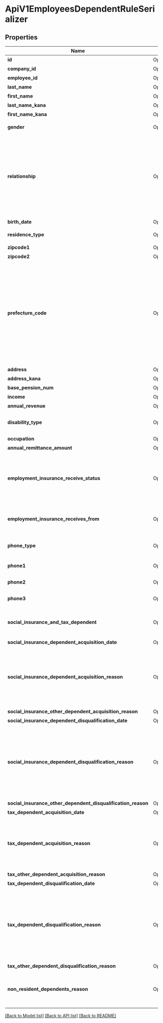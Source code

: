# ApiV1EmployeesDependentRuleSerializer

## Properties

Name | Type | Description | Notes
------------ | ------------- | ------------- | -------------
**id** | Option<**i32**> | 家族情報ルールID | [optional]
**company_id** | Option<**i32**> | 事業所ID | [optional]
**employee_id** | Option<**i32**> | 従業員ID | [optional]
**last_name** | Option<**String**> | 姓 | [optional]
**first_name** | Option<**String**> | 名 | [optional]
**last_name_kana** | Option<**String**> | 姓カナ | [optional]
**first_name_kana** | Option<**String**> | 名カナ | [optional]
**gender** | Option<**String**> | 性別　unselected: 未選択, male: 男性, female: 女性 | [optional]
**relationship** | Option<**String**> | 続柄 spouse: 配偶者, father: 父, mother: 母, child: 子, senior_brother: 兄, junior_brother: 弟, senior_sister: 姉, junior_sister: 妹, grandchild: 孫, grandfather: 祖父, grandmother: 祖母, father_in_law: 義父, mother_in_law: 義母, grandfather_in_law: 義祖父, grandmother_in_law: 義祖母, other: その他, great_grandfather: 曽祖父, great_grandmother: 曽祖母, spouses_child: 配偶者の連れ子 | [optional]
**birth_date** | Option<[**String**](string.md)> | 生年月日 | [optional]
**residence_type** | Option<**String**> | 同居・別居 live_in: 同居, resident: 別居(国内), non_resident: 別居(国外) | [optional]
**zipcode1** | Option<**String**> | 住民票住所の郵便番号1 | [optional]
**zipcode2** | Option<**String**> | 住民票住所の郵便番号2 | [optional]
**prefecture_code** | Option<**i32**> | 住民票住所の都道府県コード（-1: 設定しない、0: 北海道、1:青森、2:岩手、3:宮城、4:秋田、5:山形、6:福島、7:茨城、8:栃木、9:群馬、10:埼玉、11:千葉、12:東京、13:神奈川、14:新潟、15:富山、16:石川、17:福井、18:山梨、19:長野、20:岐阜、21:静岡、22:愛知、23:三重、24:滋賀、25:京都、26:大阪、27:兵庫、28:奈良、29:和歌山、30:鳥取、31:島根、32:岡山、33:広島、34:山口、35:徳島、36:香川、37:愛媛、38:高知、39:福岡、40:佐賀、41:長崎、42:熊本、43:大分、44:宮崎、45:鹿児島、46:沖縄) | [optional]
**address** | Option<**String**> | 住民票住所の市区町村以降の住所 | [optional]
**address_kana** | Option<**String**> | 住民票住所の市区町村以降の住所カナ | [optional]
**base_pension_num** | Option<**String**> | 基礎年金番号 | [optional]
**income** | Option<**i32**> | 年間所得 | [optional]
**annual_revenue** | Option<**i32**> | 年間収入 | [optional]
**disability_type** | Option<**String**> | 障害に該当するか na: 障害なし, general: 一般の障害者, heavy: 特別障害者 | [optional]
**occupation** | Option<**String**> | 職業 | [optional]
**annual_remittance_amount** | Option<**i32**> | 一年間の送金額 | [optional]
**employment_insurance_receive_status** | Option<**String**> | 雇用保険受給の有無 - unselected 未選択 - receiving_employment_insurance 雇用保険受給有り - not_receiving_employment_insurance 雇用保険受給無し - pending_employment_insurance 申請中 | [optional]
**employment_insurance_receives_from** | Option<[**String**](string.md)> | 雇用保険受給開始年月日 employment_insurance_receive_statusが未選択、無しの場合は指定できません。 | [optional]
**phone_type** | Option<**String**> | 電話番号の種別 - unselected 未選択 - home 自宅 - office 勤務先 - mobile 携帯 - other その他 | [optional]
**phone1** | Option<**String**> | 電話番号1（先頭番号、例:03-1111-222x の03部分） | [optional]
**phone2** | Option<**String**> | 電話番号2（中間番号、例:03-1111-222x の1111部分） | [optional]
**phone3** | Option<**String**> | 電話番号3（末尾番号、例:03-1111-222x の222x部分） | [optional]
**social_insurance_and_tax_dependent** | Option<**String**> | 扶養状況 social_insurance_and_tax: 所得税・住民税と社会保険, tax_only: 所得税・住民税のみ, social_insurance_only: 社会保険のみ | [optional]
**social_insurance_dependent_acquisition_date** | Option<[**String**](string.md)> | 社会保険の扶養加入日 | [optional]
**social_insurance_dependent_acquisition_reason** | Option<**String**> | 社会保険の扶養加入理由 配偶者の場合 \"\": 未選択, start_working: 配偶者の就職, marriage: 婚姻, turnover: 離職, decrease_in_income: 収入減少, other: その他 配偶者以外の場合 \"\": 未選択, birth: 出生, turnover: 離職, decrease_in_income: 収入減, live_in: 同居, other: その他 | [optional]
**social_insurance_other_dependent_acquisition_reason** | Option<**String**> | 社会保険のその他の扶養加入理由 | [optional]
**social_insurance_dependent_disqualification_date** | Option<[**String**](string.md)> | 社会保険の扶養喪失日 | [optional]
**social_insurance_dependent_disqualification_reason** | Option<**String**> | 社会保険の扶養喪失理由 配偶者の場合 \"\": 未選択, death: 死亡, divorce: 離婚, start_working_or_increase_in_income: 就職・収入増加, reach_75_years_old: 歳到達, disability: 障害認定, other: その他 配偶者以外の場合 \"\": 未選択, death: 死亡, start_working: 就職, increase_in_income: 収入増加, reach_75_years_old: ７５歳到達, disability: 障害認定, other: その他 | [optional]
**social_insurance_other_dependent_disqualification_reason** | Option<**String**> | 社会保険のその他の扶養喪失理由 | [optional]
**tax_dependent_acquisition_date** | Option<[**String**](string.md)> | 税扶養の加入日 | [optional]
**tax_dependent_acquisition_reason** | Option<**String**> | 税扶養の加入理由 配偶者の場合 \"\": 未選択, start_working: 配偶者の就職, marriage: 婚姻, turnover: 離職, decrease_in_income: 収入減少, other: その他 配偶者以外の場合 \"\": birth: 出生, turnover: 離職, decrease_in_income: 収入減, live_in: 同居, other: その他 | [optional]
**tax_other_dependent_acquisition_reason** | Option<**String**> | 税扶養のその他の加入理由 | [optional]
**tax_dependent_disqualification_date** | Option<[**String**](string.md)> | 税扶養の喪失日 | [optional]
**tax_dependent_disqualification_reason** | Option<**String**> | 税扶養の喪失理由 配偶者の場合 \"\": 未選択, death: 死亡, divorce: 離婚, start_working_or_increase_in_income: 就職・収入増加, reach_75_years_old: 歳到達, disability: 障害認定, other: その他 配偶者以外の場合 \"\": 未選択, death: 死亡, start_working: 就職, increase_in_income: 収入増加, reach_75_years_old: ７５歳到達, disability: 障害認定, other: その他 | [optional]
**tax_other_dependent_disqualification_reason** | Option<**String**> | 税扶養のその他の喪失理由 | [optional]
**non_resident_dependents_reason** | Option<**String**> | 非居住者である親族の条件 none: なし, over_16_to_under_30_or_over_70: 16歳以上30歳未満又は70歳以上, study_abroad: 留学, handicapped: 障害者, over_38_man: 38万円以上の支払 | [optional]

[[Back to Model list]](../README.md#documentation-for-models) [[Back to API list]](../README.md#documentation-for-api-endpoints) [[Back to README]](../README.md)


